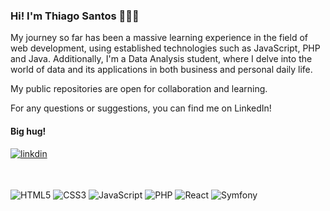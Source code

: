 ### Hi! I'm Thiago Santos 👨🏽‍💻

My journey so far has been a massive learning experience in the field of web development, using established technologies such as JavaScript, PHP and Java. Additionally, I'm a Data Analysis student, where I delve into the world of data and its applications in both business and personal daily life.

My public repositories are open for collaboration and learning.

For any questions or suggestions, you can find me on LinkedIn!

#### Big hug!

[![linkdin](https://img.shields.io/badge/LinkedIn-0077B5?style=for-the-badge&logo=linkedin&logoColor=white)](https://www.linkedin.com/in/thiagomattoss/)

<br/>
<br/>

<div style="display: inline_block" ><br\>
  <img align="center" alt="HTML5" src="https://img.shields.io/badge/HTML5-E34F26?style=for-the-badge&logo=html5&logoColor=white"/>
  <img align="center" alt="CSS3" src="https://img.shields.io/badge/CSS3-1572B6?style=for-the-badge&logo=css3&logoColor=white"/>
  <img align="center" alt="JavaScript" src="https://img.shields.io/badge/JavaScript-F7DF1E?style=for-the-badge&logo=javascript&logoColor=black"/>
  <img align="center" alt="PHP" src="https://img.shields.io/badge/PHP-777BB4?style=for-the-badge&logo=php&logoColor=white"/>
  <img align="center" alt="React" src="https://img.shields.io/badge/React-20232A?style=for-the-badge&logo=react&logoColor=61DAFB"/>
  <img align="center" alt="Symfony" src="https://img.shields.io/badge/connect-%2300843e.svg?style=for-the-badge&logo=symfony&logoColor=white"/>
  
</div>
